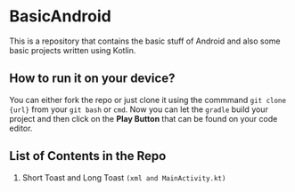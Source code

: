 # BasicAndroid
This is a repository that contains the basic stuff of Android and also some basic projects written using Kotlin.

## How to run it on your device?
You can either fork the repo or just clone it using the commmand `git clone {url}` from your `git bash` or `cmd`. Now you can let the `gradle` build your project and then click
on the **Play Button** that can be found on your code editor.

## List of Contents in the Repo
1. Short Toast and Long Toast `(xml and MainActivity.kt)`
